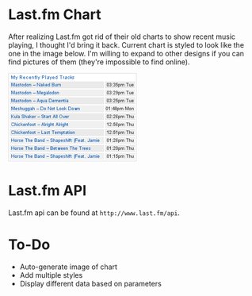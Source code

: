 # Last.fm Chart

After realizing Last.fm got rid of their old charts to show recent music playing, I thought I'd bring it back. Current chart is styled to look like the one in the image below. I'm willing to expand to other designs if you can find pictures of them (they're impossible to find online).

![alt text](https://raw.githubusercontent.com/eduardojpreciado/lastfm-chart/master/sample-image.png "Basic Style Chart")

# Last.fm API

Last.fm api can be found at `http://www.last.fm/api`.

# To-Do

* Auto-generate image of chart
* Add multiple styles
* Display different data based on parameters
